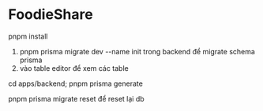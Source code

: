 # FoodieShare

pnpm install

1. pnpm prisma migrate dev --name init trong backend để migrate schema prisma
2. vào table editor để xem các table

cd apps/backend; pnpm prisma generate


pnpm prisma migrate reset để reset lại db